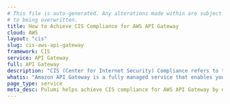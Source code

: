 ```yaml
---
# This file is auto-generated. Any alterations made within are subject
# to being overwritten.
title: How to Achieve CIS Compliance for AWS API Gateway
cloud: AWS
layout: "cis"
slug: cis-aws-api-gateway
framework: CIS
service: API Gateway
full: API Gateway
description: "CIS (Center for Internet Security) Compliance refers to the adherence to security best practices outlined by the CIS, a nonprofit organization that develops globally recognized security standards. These best practices are known as CIS Controls and CIS Benchmarks, which provide guidelines for securing various technologies and systems, including operating systems, cloud services, network devices, and software."
whatis: "Amazon API Gateway is a fully managed service that enables you to create, publish, and manage APIs at any scale. It simplifies building and securing REST, HTTP, and WebSocket APIs, handling tasks like authorization, throttling, and monitoring. API Gateway integrates seamlessly with AWS services, allowing you to connect backend systems, Lambda functions, and other endpoints with ease."
page_type: service
meta_desc: Pulumi helps achieve CIS compliance for AWS API Gateway by enforcing security, cost, and compliance requirements. Speak with an expert to get started.
---
```


